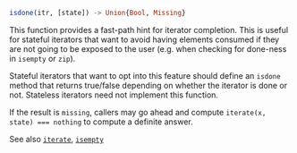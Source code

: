 ```julia
isdone(itr, [state]) -> Union{Bool, Missing}
```

This function provides a fast-path hint for iterator completion. This is useful for stateful iterators that want to avoid having elements consumed if they are not going to be exposed to the user (e.g. when checking for done-ness in `isempty` or `zip`).

Stateful iterators that want to opt into this feature should define an `isdone` method that returns true/false depending on whether the iterator is done or not. Stateless iterators need not implement this function.

If the result is `missing`, callers may go ahead and compute `iterate(x, state) === nothing` to compute a definite answer.

See also [`iterate`](@ref), [`isempty`](@ref)
